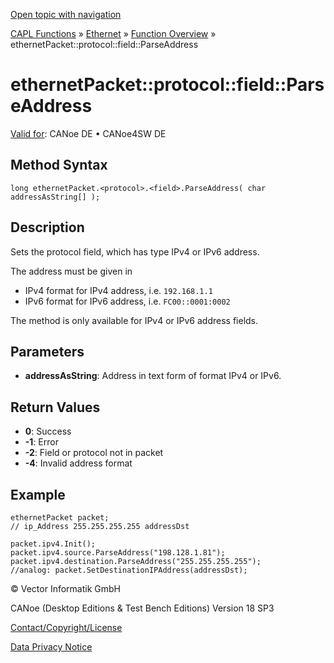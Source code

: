[Open topic with navigation](../../../../../CANoeDEFamily.htm#Topics/CAPLFunctions/IP/Methods/CAPLfunctionProtocolFieldParseAddress.md)

[CAPL Functions](../../CAPLfunctions.md) » [Ethernet](../CAPLEthernetStartPage.md) » [Function Overview](../CAPLfunctionsIPOverview.md) » ethernetPacket::protocol::field::ParseAddress

# ethernetPacket::protocol::field::ParseAddress

[Valid for](../../../Shared/FeatureAvailability.md):  CANoe DE • CANoe4SW DE

## Method Syntax

`long ethernetPacket.<protocol>.<field>.ParseAddress( char addressAsString[] );`

## Description

Sets the protocol field, which has type IPv4 or IPv6 address.

The address must be given in

- IPv4 format for IPv4 address, i.e. `192.168.1.1`
- IPv6 format for IPv6 address, i.e. `FC00::0001:0002`

The method is only available for IPv4 or IPv6 address fields.

## Parameters

- **addressAsString**: Address in text form of format IPv4 or IPv6.

## Return Values

- **0**: Success
- **-1**: Error
- **-2**: Field or protocol not in packet
- **-4**: Invalid address format

## Example

```plaintext
ethernetPacket packet;
// ip_Address 255.255.255.255 addressDst

packet.ipv4.Init();
packet.ipv4.source.ParseAddress("198.128.1.81");
packet.ipv4.destination.ParseAddress("255.255.255.255");
//analog: packet.SetDestinationIPAddress(addressDst);
```

© Vector Informatik GmbH

CANoe (Desktop Editions & Test Bench Editions) Version 18 SP3

[Contact/Copyright/License](../../../Shared/ContactCopyrightLicense.md)

[Data Privacy Notice](https://www.vector.com/int/en/company/get-info/privacy-policy/)